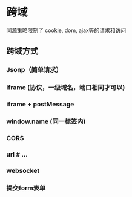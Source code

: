 # 跨域
同源策略限制了 cookie, dom, ajax等的请求和访问

## 跨域方式


### Jsonp（简单请求）

### iframe (协议，一级域名，端口相同才可以)

### iframe + postMessage

### window.name (同一标签内)

### CORS

### url # ...

### websocket

### 提交form表单